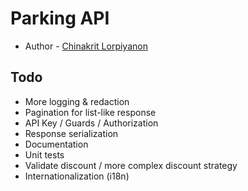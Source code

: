 # Parking API

- Author - [Chinakrit Lorpiyanon](mailto:chinakrit.lor@gmail.com)

## Todo

* More logging & redaction
* Pagination for list-like response
* API Key / Guards / Authorization
* Response serialization
* Documentation
* Unit tests
* Validate discount / more complex discount strategy
* Internationalization (i18n)
